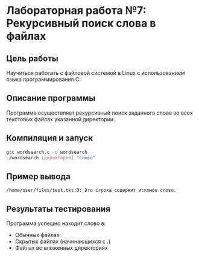 # Лабораторная работа №7: Рекурсивный поиск слова в файлах

## Цель работы
Научиться работать с файловой системой в Linux с использованием языка программирования C.

## Описание программы
Программа осуществляет рекурсивный поиск заданного слова во всех текстовых файлах указанной директории.

## Компиляция и запуск
```bash
gcc wordsearch.c -o wordsearch
./wordsearch [директория] "слово"
```

## Пример вывода
```
/home/user/files/test.txt:3: Это строка содержит искомое слово.
```

## Результаты тестирования
Программа успешно находит слово в:
- Обычных файлах
- Скрытых файлах (начинающихся с .)
- Файлах во вложенных директориях
